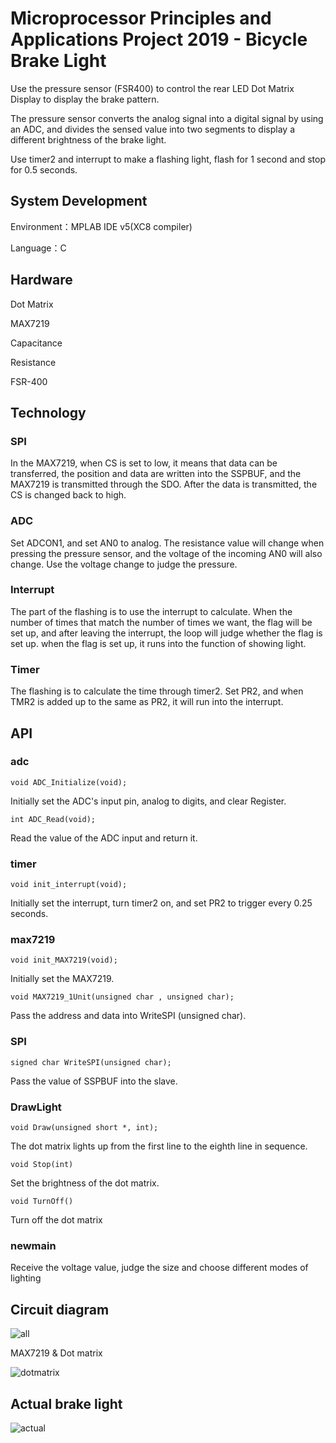 # Microprocessor Principles and Applications Project 2019 - Bicycle Brake Light

Use the pressure sensor (FSR400) to control the rear LED Dot Matrix Display to display the brake pattern.

The pressure sensor converts the analog signal into a digital signal by using an ADC, and divides the sensed value into two segments to display a different brightness of the brake light. 

Use timer2 and interrupt to make a flashing light, flash for 1 second and stop for 0.5 seconds.

## System Development
Environment：MPLAB IDE v5(XC8 compiler)

Language：C

## Hardware
Dot Matrix

MAX7219

Capacitance

Resistance

FSR-400

## Technology
### SPI
In the MAX7219, when CS is set to low, it means that data can be transferred, the position and data are written into the SSPBUF, and the MAX7219 is transmitted through the SDO. After the data is transmitted, the CS is changed back to high.

### ADC
Set ADCON1, and set AN0 to analog. 
The resistance value will change when pressing the pressure sensor, and the voltage of the incoming AN0 will also change. Use the voltage change to judge the pressure.

### Interrupt
The part of the flashing is to use the interrupt to calculate. When the number of times that match the number of times we want, the flag will be set up, and after leaving the interrupt, the loop will judge whether the flag is set up. when the flag is set up, it runs into the function of showing light.

### Timer
The flashing is to calculate the time through timer2. Set PR2, and when TMR2 is added up to the same as PR2, it will run into the interrupt.

## API

### adc
```void ADC_Initialize(void);```

Initially set the ADC's input pin, analog to digits, and clear Register.

```int ADC_Read(void);```

Read the value of the ADC input and return it.

### timer
```void init_interrupt(void);```

Initially set the interrupt, turn timer2 on, and set PR2 to trigger every 0.25 seconds.

### max7219
```void init_MAX7219(void);```

Initially set the MAX7219.

```void MAX7219_1Unit(unsigned char , unsigned char);```

Pass the address and data into WriteSPI (unsigned char).

### SPI
```signed char WriteSPI(unsigned char);```

Pass the value of SSPBUF into the slave.

### DrawLight
```void Draw(unsigned short *, int);```

The dot matrix lights up from the first line to the eighth line in sequence.

```void Stop(int)```

Set the brightness of the dot matrix.

```void TurnOff()```

Turn off the dot matrix

### newmain

Receive the voltage value, judge the size and choose different modes of lighting

## Circuit diagram
![all](./img/Circuit_diagram.png)

MAX7219 & Dot matrix 

![dotmatrix](./img/Circuit_diagram_dotmatrix.png)

## Actual brake light
![actual](./img/rearbicycle.png)